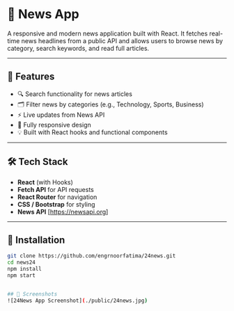 # 📰 News App

A responsive and modern news application built with React. It fetches real-time news headlines from a public API and allows users to browse news by category, search keywords, and read full articles.

---

## 🚀 Features

- 🔍 Search functionality for news articles
- 🗂️ Filter news by categories (e.g., Technology, Sports, Business)
- ⚡ Live updates from News API
- 📱 Fully responsive design
- 💡 Built with React hooks and functional components

---

## 🛠️ Tech Stack

- **React** (with Hooks)
- **Fetch API** for API requests
- **React Router** for navigation
- **CSS / Bootstrap** for styling
- **News API** [https://newsapi.org]

---

## 🔧 Installation

```bash
git clone https://github.com/engrnoorfatima/24news.git
cd news24
npm install
npm start


## 📸 Screenshots
![24News App Screenshot](./public/24news.jpg)